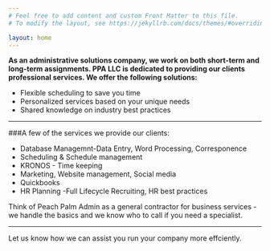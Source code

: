 ```yaml
---
# Feel free to add content and custom Front Matter to this file.
# To modify the layout, see https://jekyllrb.com/docs/themes/#overriding-theme-defaults

layout: home
---
```


**As an administrative solutions company, we work on both short-term and long-term assignments. 
PPA LLC is dedicated to providing our clients professional services.
We offer the following solutions:**

* Flexible scheduling to save you time
* Personalized services based on your unique needs
* Shared knowledge on industry best practices

-----------------------------------------------------------------------------

###A few of the services we provide our clients:
* Database Managemnt-Data Entry, Word Processing, Corresponence
* Scheduling & Schedule management
* KRONOS - Time keeping
* Marketing, Website management, Social media
* Quickbooks
* HR Planning -Full Lifecycle Recruiting, HR best practices

Think of Peach Palm Admin as a general contractor for business services -
we handle the basics and we know who to call if you need a specialist.

-----------------------------------------------------------------------------

Let us know how we can assist you run your company more effciently.
